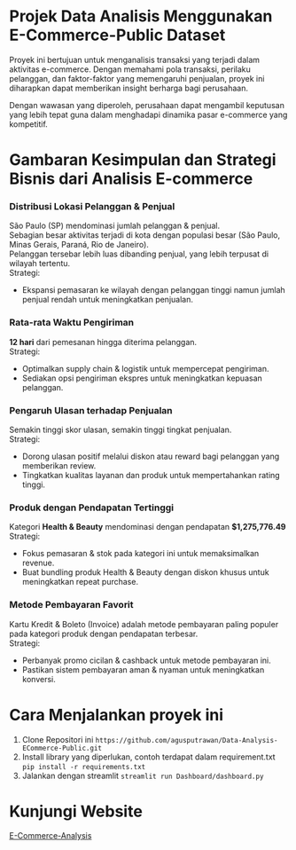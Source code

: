 # Projek Data Analisis Menggunakan E-Commerce-Public Dataset
Proyek ini bertujuan untuk menganalisis transaksi yang terjadi dalam aktivitas e-commerce. Dengan memahami pola transaksi, perilaku pelanggan, dan faktor-faktor yang memengaruhi penjualan, proyek ini diharapkan dapat memberikan insight berharga bagi perusahaan.

Dengan wawasan yang diperoleh, perusahaan dapat mengambil keputusan yang lebih tepat guna dalam menghadapi dinamika pasar e-commerce yang kompetitif.

# Gambaran Kesimpulan dan Strategi Bisnis dari Analisis E-commerce

### Distribusi Lokasi Pelanggan & Penjual  
São Paulo (SP) mendominasi jumlah pelanggan & penjual.  
Sebagian besar aktivitas terjadi di kota dengan populasi besar (São Paulo, Minas Gerais, Paraná, Rio de Janeiro).  
Pelanggan tersebar lebih luas dibanding penjual, yang lebih terpusat di wilayah tertentu.  
Strategi:  
- Ekspansi pemasaran ke wilayah dengan pelanggan tinggi namun jumlah penjual rendah untuk meningkatkan penjualan.  

### Rata-rata Waktu Pengiriman  
**12 hari** dari pemesanan hingga diterima pelanggan.  
Strategi:  
- Optimalkan supply chain & logistik untuk mempercepat pengiriman.  
- Sediakan opsi pengiriman ekspres untuk meningkatkan kepuasan pelanggan.  

### Pengaruh Ulasan terhadap Penjualan  
Semakin tinggi skor ulasan, semakin tinggi tingkat penjualan.  
Strategi:  
- Dorong ulasan positif melalui diskon atau reward bagi pelanggan yang memberikan review.  
- Tingkatkan kualitas layanan dan produk untuk mempertahankan rating tinggi.  

### Produk dengan Pendapatan Tertinggi  
Kategori **Health & Beauty** mendominasi dengan pendapatan **$1,275,776.49**  
Strategi:  
- Fokus pemasaran & stok pada kategori ini untuk memaksimalkan revenue.  
- Buat bundling produk Health & Beauty dengan diskon khusus untuk meningkatkan repeat purchase.  

### Metode Pembayaran Favorit  
Kartu Kredit & Boleto (Invoice) adalah metode pembayaran paling populer pada kategori produk dengan pendapatan terbesar.  
Strategi:
- Perbanyak promo cicilan & cashback untuk metode pembayaran ini.  
- Pastikan sistem pembayaran aman & nyaman untuk meningkatkan konversi.  

# Cara Menjalankan proyek ini
1. Clone Repositori ini
`https://github.com/agusputrawan/Data-Analysis-ECommerce-Public.git`
2. Install library yang diperlukan, contoh terdapat dalam requirement.txt
   `pip install -r requirements.txt`
3. Jalankan dengan streamlit
   `streamlit run Dashboard/dashboard.py`

# Kunjungi Website
[E-Commerce-Analysis](https://data-analysis-ecommerce-public-cdbho6ajmnxwtcbrzuzxyx.streamlit.app/)
